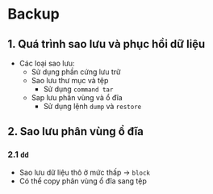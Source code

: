 # Backup
## 1. Quá trình sao lưu và phục hồi dữ liệu
- Các loại sao lưu:
  + Sử dụng phần cứng lưu trữ
  + Sao lưu thư mục và tệp
    + Sử dụng `command tar`
  + Sap lưu phân vùng và ổ đĩa
    + Sử dụng lệnh `dump` và `restore`

## 2. Sao lưu phân vùng ổ đĩa
### 2.1 `dd`
- Sao lưu dữ liệu thô ở mức thấp -> `block`
- Có thể copy phân vùng ổ đĩa sang tệp 
